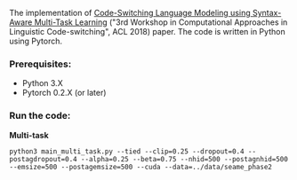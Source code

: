 The implementation of <a href="https://arxiv.org/abs/1805.12070">Code-Switching Language Modeling using Syntax-Aware Multi-Task Learning</a> ("3rd Workshop in Computational Approaches in Linguistic Code-switching", ACL 2018) paper. The code is written in Python using Pytorch.

### Prerequisites:
- Python 3.X
- Pytorch 0.2.X (or later)

### Run the code:

<b>Multi-task</b>
```
python3 main_multi_task.py --tied --clip=0.25 --dropout=0.4 --postagdropout=0.4 --alpha=0.25 --beta=0.75 --nhid=500 --postagnhid=500 --emsize=500 --postagemsize=500 --cuda --data=../data/seame_phase2
```
